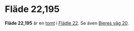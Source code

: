 # Fläde 22,195

**Fläde 22,195** är en [tomt](tomt) i [Flädie 22](Flädie%2022). Se även [Bjeres väg 20](Bjeres%20väg%2020).
